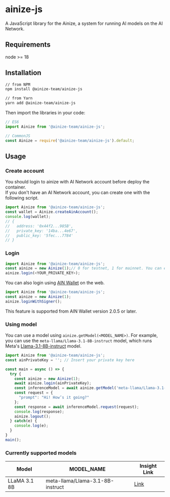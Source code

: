 # ainize-js

A JavaScript library for the Ainize, a system for running AI models on the AI Network.

## Requirements

node >= 18

## Installation

```bash
// from NPM
npm install @ainize-team/ainize-js

// from Yarn
yarn add @ainize-team/ainize-js
```

Then import the libraries in your code:
```typescript
// ES6
import Ainize from '@ainize-team/ainize-js';

// CommonJS
const Ainize = require('@ainize-team/ainize-js').default;
```


## Usage

### Create account

You should login to ainize with AI Network account before deploy the container.\
If you don't have an AI Network account, you can create one with the following script.

```typescript
import Ainize from '@ainize-team/ainize-js';
const wallet = Ainize.createAinAccount();
console.log(wallet);
// {
//   address: '0x44f2...985B',
//   private_key: '14ba...4e67',
//   public_key: '5fec...7784'
// }
```

### Login
```typescript
import Ainize from '@ainize-team/ainize-js';
const ainize = new Ainize(1);// 0 for testnet, 1 for mainnet. You can earn testnet AIN at https://faucet.ainetwork.ai/.
ainize.login(<YOUR_PRIVATE_KEY>);
```

You can also login using [AIN Wallet](https://chromewebstore.google.com/detail/ain-wallet/hbdheoebpgogdkagfojahleegjfkhkpl) on the web.

```typescript
import Ainize from '@ainize-team/ainize-js';
const ainize = new Ainize(1);
ainize.loginWithSigner();
```


This feature is supported from AIN Wallet version 2.0.5 or later.

### Using model

You can use a model using `ainize.getModel(<MODEL_NAME>)`.
For example, you can use the `meta-llama/Llama-3.1-8B-instruct` model, which runs Meta's [Llama-3.1-8B-instruct](https://huggingface.co/meta-llama/Llama-3.1-8B-Instruct) model.

```typescript
import Ainize from '@ainize-team/ainize-js';
const ainPrivateKey = ''; // Insert your private key here

const main = async () => {
  try {
    const ainize = new Ainize(1);
    await ainize.login(ainPrivateKey);
    const inferenceModel = await ainize.getModel('meta-llama/Llama-3.1-8B-instruct');
    const request = {
      "prompt": "Hi! How’s it going?"
    };
    const response = await inferenceModel.request(request);
    console.log(response);
    ainize.logout();
  } catch(e) {
    console.log(e);
  }
}
main();

```

### Currently supported models
| Model    | MODEL_NAME | Insight Link |
| -------- | ------- | ------- |
| LLaMA 3.1 8B  | meta-llama/Llama-3.1-8B-instruct | [Link](https://insight.ainetwork.ai/database/values/apps/meta_llama_llama_3_1_8b_instruct/) |

<!--
### Deploy

You can deploy your AI model to ainize. Anyone can use your AI model with AIN token.

CONFIGURATION(JSON)

- modelName: The name you want to deploying model.
- billingConfig: Billing configuration required for model usage.
  - depositAddress: The address for receiving AIN deposits.
  - costPerToken: Cost per token for model usage.
  - minCost: Minimum cost.
  - maxCost: Maximum cost. (optional)

```typescript
import { Ainize } from '@ainize-team/ainize-js';
const ainPrivateKey = ''; // Insert your private key here

const main = async () => {
  try {
    const ainize = new Ainize(1);
    await ainize.login(ainPrivateKey);
    const deployConfig = {
      modelName: 'YOUR_MODEL_NAME',// e.g. meta-llama/Llama-3.1-8B-instruct
      modelUrl: 'YOUR_MODEL_INFERENCE_URL' // e.g. https://ainize-free-inference.ainetwork.xyz
    }
    const model = await ainize.deploy(deployConfig);
    console.log(model.modelName);
    ainize.logout();
  }catch(e) {
    console.log(e);
  }
}
main();
```

You can stop or run your model container. Only model deployer can use this.

```typescript
model.stop();
model.run();
```
-->
